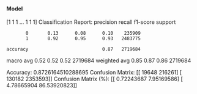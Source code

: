 #### Model
[1 1 1 ... 1 1 1]
Classification Report:
              precision    recall  f1-score   support

           0       0.13      0.08      0.10    235909
           1       0.92      0.95      0.93   2483775

    accuracy                           0.87   2719684
   macro avg       0.52      0.52      0.52   2719684
weighted avg       0.85      0.87      0.86   2719684

Accuracy: 0.8726164510288695
Confusion Matrix:
[[  19648  216261]
 [ 130182 2353593]]
Confusion Matrix (%):
[[ 0.72243687  7.95169586]
 [ 4.78665904 86.53920823]]
